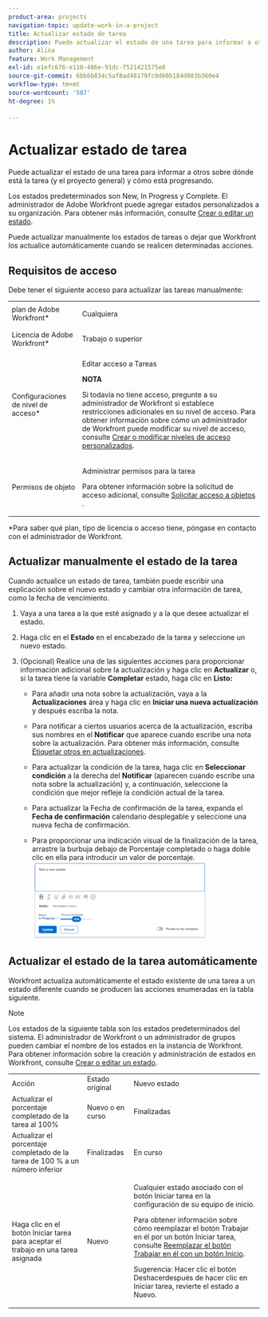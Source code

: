 ```yaml
---
product-area: projects
navigation-topic: update-work-in-a-project
title: Actualizar estado de tarea
description: Puede actualizar el estado de una tarea para informar a otros sobre dónde está la tarea (y el proyecto general) y cómo está progresando.
author: Alina
feature: Work Management
exl-id: e1efc676-e110-486e-91dc-f521421575e8
source-git-commit: 6bb6b834c5af8ad48179fc0d60b184d083b360e4
workflow-type: tm+mt
source-wordcount: '587'
ht-degree: 1%

---
```


# Actualizar estado de tarea

Puede actualizar el estado de una tarea para informar a otros sobre dónde está la tarea (y el proyecto general) y cómo está progresando.

Los estados predeterminados son New, In Progress y Complete. El administrador de Adobe Workfront puede agregar estados personalizados a su organización. Para obtener más información, consulte [Crear o editar un estado](../../../administration-and-setup/customize-workfront/creating-custom-status-and-priority-labels/create-or-edit-a-status.md).

Puede actualizar manualmente los estados de tareas o dejar que Workfront los actualice automáticamente cuando se realicen determinadas acciones.

## Requisitos de acceso

<!--drafted for P&P:

<table style="table-layout:auto"> 
 <col> 
 <col> 
 <tbody> 
  <tr> 
   <td role="rowheader">Adobe Workfront plan*</td> 
   <td> <p>Any</p> </td> 
  </tr> 
  <tr> 
   <td role="rowheader">Adobe Workfront license*</td> 
   <td> <p>Current license: Standard</p> 
   Or
   <p>Legacy license: Work or higher</p>
   </td> 
  </tr> 
  <tr> 
   <td role="rowheader">Access level configurations*</td> 
   <td> <p>Edit access to Tasks</p> <p><b>NOTE</b>
   
   If you still don't have access, ask your Workfront administrator if they set additional restrictions in your access level. For information on how a Workfront administrator can modify your access level, see <a href="../../../administration-and-setup/add-users/configure-and-grant-access/create-modify-access-levels.md" class="MCXref xref">Create or modify custom access levels</a>.</p> </td> 
  </tr> 
  <tr> 
   <td role="rowheader">Object permissions</td> 
   <td> <p>Manage permissions to the task</p> <p>For information on requesting additional access, see <a href="../../../workfront-basics/grant-and-request-access-to-objects/request-access.md" class="MCXref xref">Request access to objects </a>.</p> </td> 
  </tr> 
 </tbody> 
</table>
-->

Debe tener el siguiente acceso para actualizar las tareas manualmente:

<table style="table-layout:auto"> 
 <col> 
 <col> 
 <tbody> 
  <tr> 
   <td role="rowheader">plan de Adobe Workfront*</td> 
   <td> <p>Cualquiera</p> </td> 
  </tr> 
  <tr> 
   <td role="rowheader">Licencia de Adobe Workfront*</td> 
   <td> <p>Trabajo o superior</p> </td> 
  </tr> 
  <tr> 
   <td role="rowheader">Configuraciones de nivel de acceso*</td> 
   <td> <p>Editar acceso a Tareas</p> <p><b>NOTA</b>

Si todavía no tiene acceso, pregunte a su administrador de Workfront si establece restricciones adicionales en su nivel de acceso. Para obtener información sobre cómo un administrador de Workfront puede modificar su nivel de acceso, consulte <a href="../../../administration-and-setup/add-users/configure-and-grant-access/create-modify-access-levels.md" class="MCXref xref">Crear o modificar niveles de acceso personalizados</a>.</p> </td>
</tr> 
  <tr> 
   <td role="rowheader">Permisos de objeto</td> 
   <td> <p>Administrar permisos para la tarea</p> <p>Para obtener información sobre la solicitud de acceso adicional, consulte <a href="../../../workfront-basics/grant-and-request-access-to-objects/request-access.md" class="MCXref xref">Solicitar acceso a objetos </a>.</p> </td> 
  </tr> 
 </tbody> 
</table>

&#42;Para saber qué plan, tipo de licencia o acceso tiene, póngase en contacto con el administrador de Workfront.

## Actualizar manualmente el estado de la tarea

Cuando actualice un estado de tarea, también puede escribir una explicación sobre el nuevo estado y cambiar otra información de tarea, como la fecha de vencimiento.

1. Vaya a una tarea a la que esté asignado y a la que desee actualizar el estado.
1. Haga clic en el **Estado** en el encabezado de la tarea y seleccione un nuevo estado.
1. (Opcional) Realice una de las siguientes acciones para proporcionar información adicional sobre la actualización y haga clic en **Actualizar** o, si la tarea tiene la variable **Completar** estado, haga clic en **Listo:**

   * Para añadir una nota sobre la actualización, vaya a la **Actualizaciones** área y haga clic en **Iniciar una nueva actualización** y después escriba la nota.

   * Para notificar a ciertos usuarios acerca de la actualización, escriba sus nombres en el **Notificar** que aparece cuando escribe una nota sobre la actualización. Para obtener más información, consulte [Etiquetar otros en actualizaciones](../../../workfront-basics/updating-work-items-and-viewing-updates/tag-others-on-updates.md).
   * Para actualizar la condición de la tarea, haga clic en **Seleccionar condición** a la derecha del **Notificar** (aparecen cuando escribe una nota sobre la actualización) y, a continuación, seleccione la condición que mejor refleje la condición actual de la tarea.

   * Para actualizar la Fecha de confirmación de la tarea, expanda el **Fecha de confirmación** calendario desplegable y seleccione una nueva fecha de confirmación.
   * Para proporcionar una indicación visual de la finalización de la tarea, arrastre la burbuja debajo de Porcentaje completado o haga doble clic en ella para introducir un valor de porcentaje.\
      ![](assets/drag-the-progress-bar-350x155.png)

## Actualizar el estado de la tarea automáticamente

Workfront actualiza automáticamente el estado existente de una tarea a un estado diferente cuando se producen las acciones enumeradas en la tabla siguiente.

>[!NOTE]
>
>Los estados de la siguiente tabla son los estados predeterminados del sistema. El administrador de Workfront o un administrador de grupos pueden cambiar el nombre de los estados en la instancia de Workfront. Para obtener información sobre la creación y administración de estados en Workfront, consulte [Crear o editar un estado](../../../administration-and-setup/customize-workfront/creating-custom-status-and-priority-labels/create-or-edit-a-status.md).

<table style="table-layout:auto"> 
 <col> 
 <col> 
 <col> 
 <tbody> 
  <tr> 
   <td>Acción</td> 
   <td>Estado original</td> 
   <td>Nuevo estado</td> 
  </tr> 
  <tr> 
   <td>Actualizar el porcentaje completado de la tarea al 100%</td> 
   <td>Nuevo o en curso</td> 
   <td>Finalizadas</td> 
  </tr> 
  <tr> 
   <td>Actualizar el porcentaje completado de la tarea de 100 % a un número inferior</td> 
   <td>Finalizadas</td> 
   <td>En curso</td> 
  </tr> 
  <tr data-mc-conditions=""> 
   <td><span>Haga clic en el botón Iniciar tarea para aceptar el trabajo en una tarea asignada</span> </td> 
   <td><span>Nuevo</span> </td> 
   <td> <p>Cualquier estado asociado con el botón Iniciar tarea en la configuración de su equipo de inicio.</p> <p>Para obtener información sobre cómo reemplazar el botón Trabajar en él por un botón Iniciar tarea, consulte <span href="../../../people-teams-and-groups/create-and-manage-teams/work-on-it-button-to-start-button.md"><a href="../../../people-teams-and-groups/create-and-manage-teams/work-on-it-button-to-start-button.md" class="MCXref xref">Reemplazar el botón Trabajar en él con un botón Inicio</a></span>.</p> <p>Sugerencia: <span>Hacer clic</span> <span data-mc-conditions="QuicksilverOrClassic.Quicksilver">el botón Deshacer</span>después de hacer clic en Iniciar tarea, revierte el estado a Nuevo. </p> </td> 
  </tr> 
 </tbody> 
</table>
